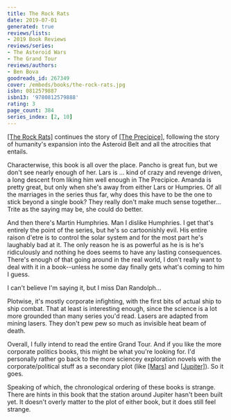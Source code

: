 ```yaml
---
title: The Rock Rats
date: 2019-07-01
generated: true
reviews/lists:
- 2019 Book Reviews
reviews/series:
- The Asteroid Wars
- The Grand Tour
reviews/authors:
- Ben Bova
goodreads_id: 267349
cover: /embeds/books/the-rock-rats.jpg
isbn: 0812579887
isbn13: '9780812579888'
rating: 3
page_count: 384
series_index: [2, 10]
---
```

[[The Rock Rats]]() continues the story of [[The Precipice]](), following the story of humanity's expansion into the Asteroid Belt and all the atrocities that entails.

Characterwise, this book is all over the place. Pancho is great fun, but we don't see nearly enough of her. Lars is ... kind of crazy and revenge driven, a long descent from liking him well enough in The Precipice. Amanda is pretty great, but only when she's away from either Lars or Humpries. Of all the marriages in the series thus far, why does this have to be the one to stick beyond a single book? They really don't make much sense together... Trite as the saying may be, she could do better.

<!--more-->

And then there's Martin Humphries. Man I dislike Humphries. I get that's entirely the point of the series, but he's so cartoonishly evil. His entire raison d'etre is to control the solar system and for the most part he's laughably bad at it. The only reason he is as powerful as he is is he's ridiculously and nothing he does seems to have any lasting consequences. There's enough of that going around in the real world, I don't really want to deal with it in a book--unless he some day finally gets what's coming to him I guess.

I can't believe I'm saying it, but I miss Dan Randolph...

Plotwise, it's mostly corporate infighting, with the first bits of actual ship to ship combat. That at least is interesting enough, since the science is a lot more grounded than many series you'd read. Lasers are adapted from mining lasers. They don't pew pew so much as invisible heat beam of death.

Overall, I fully intend to read the entire Grand Tour. And if you like the more corporate politics books, this might be what you're looking for. I'd personally rather go back to the more sciencey exploration novels with the corporate/political stuff as a secondary plot (like [[Mars]]() and [[Jupiter]]()). So it goes.

Speaking of which, the chronological ordering of these books is strange. There are hints in this book that the station around Jupiter hasn't been built yet. It doesn't overly matter to the plot of either book, but it does still feel strange.